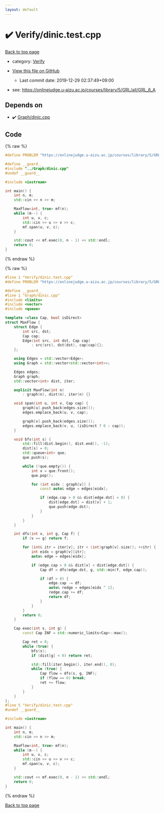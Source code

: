 ```yaml
---
layout: default
---
```


<!-- mathjax config similar to math.stackexchange -->
<script type="text/javascript" async
  src="https://cdnjs.cloudflare.com/ajax/libs/mathjax/2.7.5/MathJax.js?config=TeX-MML-AM_CHTML">
</script>
<script type="text/x-mathjax-config">
  MathJax.Hub.Config({
    TeX: { equationNumbers: { autoNumber: "AMS" }},
    tex2jax: {
      inlineMath: [ ['$','$'] ],
      processEscapes: true
    },
    "HTML-CSS": { matchFontHeight: false },
    displayAlign: "left",
    displayIndent: "2em"
  });
</script>

<script type="text/javascript" src="https://cdnjs.cloudflare.com/ajax/libs/jquery/3.4.1/jquery.min.js"></script>
<script src="https://cdn.jsdelivr.net/npm/jquery-balloon-js@1.1.2/jquery.balloon.min.js" integrity="sha256-ZEYs9VrgAeNuPvs15E39OsyOJaIkXEEt10fzxJ20+2I=" crossorigin="anonymous"></script>
<script type="text/javascript" src="../../assets/js/copy-button.js"></script>
<link rel="stylesheet" href="../../assets/css/copy-button.css" />


# :heavy_check_mark: Verify/dinic.test.cpp

<a href="../../index.html">Back to top page</a>

* category: <a href="../../index.html#5a750f86ef41f22f852c43351e3ff383">Verify</a>
* <a href="{{ site.github.repository_url }}/blob/master/Verify/dinic.test.cpp">View this file on GitHub</a>
    - Last commit date: 2019-12-29 02:37:49+09:00


* see: <a href="https://onlinejudge.u-aizu.ac.jp/courses/library/5/GRL/all/GRL_6_A">https://onlinejudge.u-aizu.ac.jp/courses/library/5/GRL/all/GRL_6_A</a>


## Depends on

* :heavy_check_mark: <a href="../../library/Graph/dinic.cpp.html">Graph/dinic.cpp</a>


## Code

<a id="unbundled"></a>
{% raw %}
```cpp
#define PROBLEM "https://onlinejudge.u-aizu.ac.jp/courses/library/5/GRL/all/GRL_6_A"

#define __guard__
#include "../Graph/dinic.cpp"
#undef __guard__

#include <iostream>

int main() {
    int n, m;
    std::cin >> n >> m;

    MaxFlow<int, true> mf(n);
    while (m--) {
        int u, v, c;
        std::cin >> u >> v >> c;
        mf.span(u, v, c);
    }

    std::cout << mf.exec(0, n - 1) << std::endl;
    return 0;
}

```
{% endraw %}

<a id="bundled"></a>
{% raw %}
```cpp
#line 1 "Verify/dinic.test.cpp"
#define PROBLEM "https://onlinejudge.u-aizu.ac.jp/courses/library/5/GRL/all/GRL_6_A"

#define __guard__
#line 1 "Graph/dinic.cpp"
#include <limits>
#include <vector>
#include <queue>

template <class Cap, bool isDirect>
struct MaxFlow {
    struct Edge {
        int src, dst;
        Cap cap;
        Edge(int src, int dst, Cap cap)
            : src(src), dst(dst), cap(cap){};
    };

    using Edges = std::vector<Edge>;
    using Graph = std::vector<std::vector<int>>;

    Edges edges;
    Graph graph;
    std::vector<int> dist, iter;

    explicit MaxFlow(int n)
        : graph(n), dist(n), iter(n) {}

    void span(int u, int v, Cap cap) {
        graph[u].push_back(edges.size());
        edges.emplace_back(u, v, cap);

        graph[v].push_back(edges.size());
        edges.emplace_back(v, u, (isDirect ? 0 : cap));
    }

    void bfs(int s) {
        std::fill(dist.begin(), dist.end(), -1);
        dist[s] = 0;
        std::queue<int> que;
        que.push(s);

        while (!que.empty()) {
            int v = que.front();
            que.pop();

            for (int eidx : graph[v]) {
                const auto& edge = edges[eidx];

                if (edge.cap > 0 && dist[edge.dst] < 0) {
                    dist[edge.dst] = dist[v] + 1;
                    que.push(edge.dst);
                }
            }
        }
    }

    int dfs(int v, int g, Cap f) {
        if (v == g) return f;

        for (int& itr = iter[v]; itr < (int)graph[v].size(); ++itr) {
            int eidx = graph[v][itr];
            auto& edge = edges[eidx];

            if (edge.cap > 0 && dist[v] < dist[edge.dst]) {
                Cap df = dfs(edge.dst, g, std::min(f, edge.cap));

                if (df > 0) {
                    edge.cap -= df;
                    auto& redge = edges[eidx ^ 1];
                    redge.cap += df;
                    return df;
                }
            }
        }
        return 0;
    }

    Cap exec(int s, int g) {
        const Cap INF = std::numeric_limits<Cap>::max();

        Cap ret = 0;
        while (true) {
            bfs(s);
            if (dist[g] < 0) return ret;

            std::fill(iter.begin(), iter.end(), 0);
            while (true) {
                Cap flow = dfs(s, g, INF);
                if (flow == 0) break;
                ret += flow;
            }
        }
    }
};
#line 5 "Verify/dinic.test.cpp"
#undef __guard__

#include <iostream>

int main() {
    int n, m;
    std::cin >> n >> m;

    MaxFlow<int, true> mf(n);
    while (m--) {
        int u, v, c;
        std::cin >> u >> v >> c;
        mf.span(u, v, c);
    }

    std::cout << mf.exec(0, n - 1) << std::endl;
    return 0;
}

```
{% endraw %}

<a href="../../index.html">Back to top page</a>

